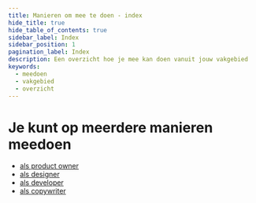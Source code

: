 ```yaml
---
title: Manieren om mee te doen - index
hide_title: true
hide_table_of_contents: true
sidebar_label: Index
sidebar_position: 1
pagination_label: Index
description: Een overzicht hoe je mee kan doen vanuit jouw vakgebied
keywords:
  - meedoen
  - vakgebied
  - overzicht
---
```


# Je kunt op meerdere manieren meedoen

- [als product owner](01-als-product-owner/README.md)
- [als designer](02-als-designer/README.md)
- [als developer](03-als-developer/README.md)
- [als copywriter](04-als-copywriter/README.md)

<!-- DEZE PAGINA ALS MDX MET MOOI DESIGN? -->
